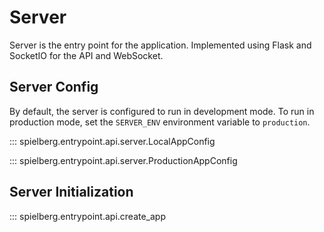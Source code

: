 # Server

Server is the entry point for the application. Implemented using Flask and SocketIO for the API and WebSocket.


## Server Config

By default, the server is configured to run in development mode. To run in production mode, set the `SERVER_ENV` environment variable to `production`.

::: spielberg.entrypoint.api.server.LocalAppConfig

::: spielberg.entrypoint.api.server.ProductionAppConfig

## Server Initialization

::: spielberg.entrypoint.api.create_app
